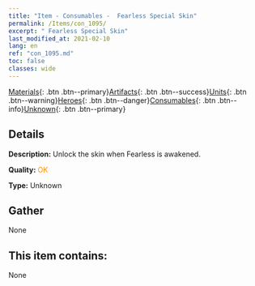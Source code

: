 ```yaml
---
title: "Item - Consumables -  Fearless Special Skin"
permalink: /Items/con_1095/
excerpt: " Fearless Special Skin"
last_modified_at: 2021-02-10
lang: en
ref: "con_1095.md"
toc: false
classes: wide
---
```

 [Materials](/Items/){: .btn .btn--primary}[Artifacts](/Items/Artifacts/){: .btn .btn--success}[Units](/Items/Units/){: .btn .btn--warning}[Heroes](/Items/Heroes/){: .btn .btn--danger}[Consumables](/Items/Consumables/){: .btn .btn--info}[Unknown](/Items/Unknown/){: .btn .btn--primary}

## Details
 **Description:** Unlock the skin when Fearless is awakened.

 **Quality:** <span style="color: #FF8C00">OK</span>

 **Type:** Unknown

## Gather

  None

## This item contains:

  None

